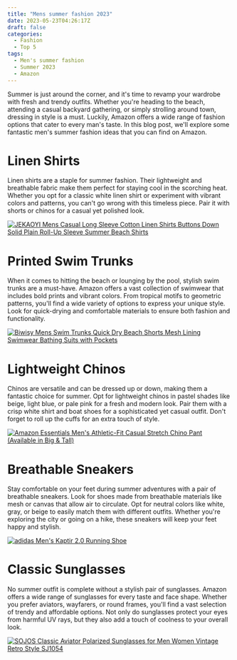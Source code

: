 ```yaml
---
title: "Mens summer fashion 2023"
date: 2023-05-23T04:26:17Z
draft: false
categories:
  - Fashion
  - Top 5
tags:
  - Men's summer fashion
  - Summer 2023
  - Amazon
---
```


Summer is just around the corner, and it's time to revamp your wardrobe with fresh and trendy outfits. Whether you're heading to the beach, attending a casual backyard gathering, or simply strolling around town, dressing in style is a must. Luckily, Amazon offers a wide range of fashion options that cater to every man's taste. In this blog post, we'll explore some fantastic men's summer fashion ideas that you can find on Amazon.

# Linen Shirts

Linen shirts are a staple for summer fashion. Their lightweight and breathable fabric make them perfect for staying cool in the scorching heat. Whether you opt for a classic white linen shirt or experiment with vibrant colors and patterns, you can't go wrong with this timeless piece. Pair it with shorts or chinos for a casual yet polished look.

[![JEKAOYI Mens Casual Long Sleeve Cotton Linen Shirts Buttons Down Solid Plain Roll-Up Sleeve Summer Beach Shirts](https://m.media-amazon.com/images/I/41mx6DgY3AL._AC_UY441_.jpg)](https://www.amazon.com/JEKAOYI-Summer-Casual-Buttons-Roll-Up/dp/B086D42D51?th=1&psc=1)

# Printed Swim Trunks

When it comes to hitting the beach or lounging by the pool, stylish swim trunks are a must-have. Amazon offers a vast collection of swimwear that includes bold prints and vibrant colors. From tropical motifs to geometric patterns, you'll find a wide variety of options to express your unique style. Look for quick-drying and comfortable materials to ensure both fashion and functionality.

[![Biwisy Mens Swim Trunks Quick Dry Beach Shorts Mesh Lining Swimwear Bathing Suits with Pockets](https://m.media-amazon.com/images/I/817cgUv8leL._AC_UX379_.jpg)](https://www.amazon.com/Biwisy-Trunks-Swimwear-Printed-Bathing/dp/B09R1P9VSN)

# Lightweight Chinos

Chinos are versatile and can be dressed up or down, making them a fantastic choice for summer. Opt for lightweight chinos in pastel shades like beige, light blue, or pale pink for a fresh and modern look. Pair them with a crisp white shirt and boat shoes for a sophisticated yet casual outfit. Don't forget to roll up the cuffs for an extra touch of style.

[![Amazon Essentials Men's Athletic-Fit Casual Stretch Chino Pant (Available in Big & Tall)](https://m.media-amazon.com/images/I/71cdh5nYo7L._AC_UX269_.jpg)](https://www.amazon.com/Amazon-Essentials-Athletic-Fit-Broken-Chino/dp/B07JGH78MW)

<script async src="https://pagead2.googlesyndication.com/pagead/js/adsbygoogle.js"></script>
<!-- cpa -->
<ins class="adsbygoogle"
     style="display:block"
     data-ad-client="ca-pub-2843564932689995"
     data-ad-slot="3526097725"
     data-ad-format="auto"
     data-full-width-responsive="true"></ins>
<script>
     (adsbygoogle = window.adsbygoogle || []).push({});
</script>

# Breathable Sneakers

Stay comfortable on your feet during summer adventures with a pair of breathable sneakers. Look for shoes made from breathable materials like mesh or canvas that allow air to circulate. Opt for neutral colors like white, gray, or beige to easily match them with different outfits. Whether you're exploring the city or going on a hike, these sneakers will keep your feet happy and stylish.

[![adidas Men's Kaptir 2.0 Running Shoe](https://m.media-amazon.com/images/I/81A5tRP5VMS._AC_UX325_.jpg)](https://www.amazon.com/adidas-Kaptir-Trail-Running-White/dp/B08N5MH4MN)

# Classic Sunglasses

No summer outfit is complete without a stylish pair of sunglasses. Amazon offers a wide range of sunglasses for every taste and face shape. Whether you prefer aviators, wayfarers, or round frames, you'll find a vast selection of trendy and affordable options. Not only do sunglasses protect your eyes from harmful UV rays, but they also add a touch of coolness to your overall look.

[![SOJOS Classic Aviator Polarized Sunglasses for Men Women Vintage Retro Style SJ1054](https://m.media-amazon.com/images/I/51N3iDWmrxL._AC_UX379_.jpg)](https://www.amazon.com/SOJOS-Classic-Polarized-Sunglasses-Mirrored/dp/B06XBZRQ3X)
